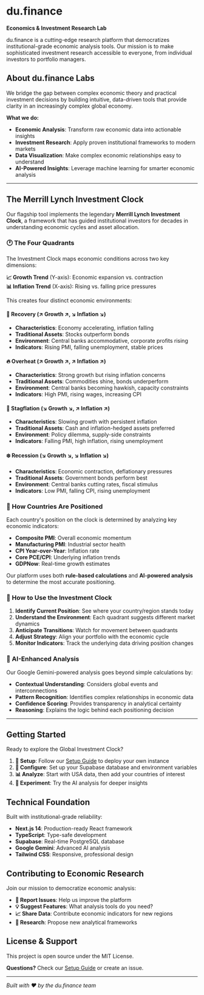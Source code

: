 # du.finance

**Economics & Investment Research Lab**

du.finance is a cutting-edge research platform that democratizes institutional-grade economic analysis tools. Our mission is to make sophisticated investment research accessible to everyone, from individual investors to portfolio managers.

## About du.finance Labs

We bridge the gap between complex economic theory and practical investment decisions by building intuitive, data-driven tools that provide clarity in an increasingly complex global economy.

**What we do:**
- **Economic Analysis**: Transform raw economic data into actionable insights
- **Investment Research**: Apply proven institutional frameworks to modern markets  
- **Data Visualization**: Make complex economic relationships easy to understand
- **AI-Powered Insights**: Leverage machine learning for smarter economic analysis

---

## The Merrill Lynch Investment Clock

Our flagship tool implements the legendary **Merrill Lynch Investment Clock**, a framework that has guided institutional investors for decades in understanding economic cycles and asset allocation.

### 🕐 The Four Quadrants

The Investment Clock maps economic conditions across two key dimensions:

**📈 Growth Trend** (Y-axis): Economic expansion vs. contraction  
**📊 Inflation Trend** (X-axis): Rising vs. falling price pressures

This creates four distinct economic environments:

#### 🌱 **Recovery** (↗️ Growth ↗️, ↘️ Inflation ↘️)
- **Characteristics**: Economy accelerating, inflation falling
- **Traditional Assets**: Stocks outperform bonds  
- **Environment**: Central banks accommodative, corporate profits rising
- **Indicators**: Rising PMI, falling unemployment, stable prices

#### 🔥 **Overheat** (↗️ Growth ↗️, ↗️ Inflation ↗️)  
- **Characteristics**: Strong growth but rising inflation concerns
- **Traditional Assets**: Commodities shine, bonds underperform
- **Environment**: Central banks becoming hawkish, capacity constraints
- **Indicators**: High PMI, rising wages, increasing CPI

#### 🌊 **Stagflation** (↘️ Growth ↘️, ↗️ Inflation ↗️)
- **Characteristics**: Slowing growth with persistent inflation
- **Traditional Assets**: Cash and inflation-hedged assets preferred
- **Environment**: Policy dilemma, supply-side constraints
- **Indicators**: Falling PMI, high inflation, rising unemployment

#### ❄️ **Recession** (↘️ Growth ↘️, ↘️ Inflation ↘️)
- **Characteristics**: Economic contraction, deflationary pressures  
- **Traditional Assets**: Government bonds perform best
- **Environment**: Central banks cutting rates, fiscal stimulus
- **Indicators**: Low PMI, falling CPI, rising unemployment

### 📍 How Countries Are Positioned

Each country's position on the clock is determined by analyzing key economic indicators:

- **Composite PMI**: Overall economic momentum
- **Manufacturing PMI**: Industrial sector health  
- **CPI Year-over-Year**: Inflation rate
- **Core PCE/CPI**: Underlying inflation trends
- **GDPNow**: Real-time growth estimates

Our platform uses both **rule-based calculations** and **AI-powered analysis** to determine the most accurate positioning.

### 🎯 How to Use the Investment Clock

1. **Identify Current Position**: See where your country/region stands today
2. **Understand the Environment**: Each quadrant suggests different market dynamics
3. **Anticipate Transitions**: Watch for movement between quadrants
4. **Adjust Strategy**: Align your portfolio with the economic cycle
5. **Monitor Indicators**: Track the underlying data driving position changes

### 🤖 AI-Enhanced Analysis

Our Google Gemini-powered analysis goes beyond simple calculations by:

- **Contextual Understanding**: Considers global events and interconnections
- **Pattern Recognition**: Identifies complex relationships in economic data
- **Confidence Scoring**: Provides transparency in analytical certainty
- **Reasoning**: Explains the logic behind each positioning decision

---

## Getting Started

Ready to explore the Global Investment Clock?

1. **📖 Setup**: Follow our [Setup Guide](SETUP_GUIDE.md) to deploy your own instance
2. **🔧 Configure**: Set up your Supabase database and environment variables  
3. **📊 Analyze**: Start with USA data, then add your countries of interest
4. **🤖 Experiment**: Try the AI analysis for deeper insights

## Technical Foundation

Built with institutional-grade reliability:

- **Next.js 14**: Production-ready React framework
- **TypeScript**: Type-safe development
- **Supabase**: Real-time PostgreSQL database
- **Google Gemini**: Advanced AI analysis
- **Tailwind CSS**: Responsive, professional design

## Contributing to Economic Research

Join our mission to democratize economic analysis:

- **🐛 Report Issues**: Help us improve the platform
- **💡 Suggest Features**: What analysis tools do you need?
- **📈 Share Data**: Contribute economic indicators for new regions
- **🧠 Research**: Propose new analytical frameworks

## License & Support

This project is open source under the MIT License. 

**Questions?** Check our [Setup Guide](SETUP_GUIDE.md) or create an issue.

---

*Built with ❤️ by the du.finance team*